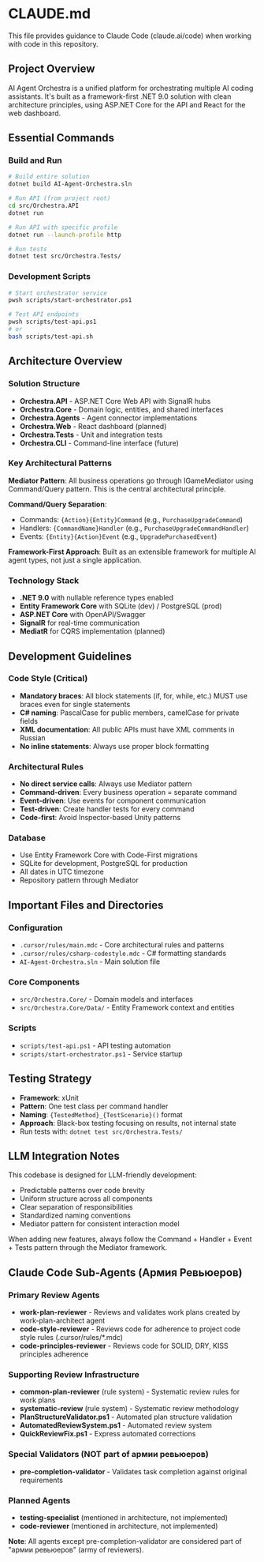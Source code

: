 # CLAUDE.md

This file provides guidance to Claude Code (claude.ai/code) when working with code in this repository.

## Project Overview

AI Agent Orchestra is a unified platform for orchestrating multiple AI coding assistants. It's built as a framework-first .NET 9.0 solution with clean architecture principles, using ASP.NET Core for the API and React for the web dashboard.

## Essential Commands

### Build and Run
```bash
# Build entire solution
dotnet build AI-Agent-Orchestra.sln

# Run API (from project root)
cd src/Orchestra.API
dotnet run

# Run API with specific profile
dotnet run --launch-profile http

# Run tests
dotnet test src/Orchestra.Tests/
```

### Development Scripts
```bash
# Start orchestrator service
pwsh scripts/start-orchestrator.ps1

# Test API endpoints
pwsh scripts/test-api.ps1
# or
bash scripts/test-api.sh
```

## Architecture Overview

### Solution Structure
- **Orchestra.API** - ASP.NET Core Web API with SignalR hubs
- **Orchestra.Core** - Domain logic, entities, and shared interfaces
- **Orchestra.Agents** - Agent connector implementations
- **Orchestra.Web** - React dashboard (planned)
- **Orchestra.Tests** - Unit and integration tests
- **Orchestra.CLI** - Command-line interface (future)

### Key Architectural Patterns

**Mediator Pattern**: All business operations go through IGameMediator using Command/Query pattern. This is the central architectural principle.

**Command/Query Separation**:
- Commands: `{Action}{Entity}Command` (e.g., `PurchaseUpgradeCommand`)
- Handlers: `{CommandName}Handler` (e.g., `PurchaseUpgradeCommandHandler`)
- Events: `{Entity}{Action}Event` (e.g., `UpgradePurchasedEvent`)

**Framework-First Approach**: Built as an extensible framework for multiple AI agent types, not just a single application.

### Technology Stack
- **.NET 9.0** with nullable reference types enabled
- **Entity Framework Core** with SQLite (dev) / PostgreSQL (prod)
- **ASP.NET Core** with OpenAPI/Swagger
- **SignalR** for real-time communication
- **MediatR** for CQRS implementation (planned)

## Development Guidelines

### Code Style (Critical)
- **Mandatory braces**: All block statements (if, for, while, etc.) MUST use braces even for single statements
- **C# naming**: PascalCase for public members, camelCase for private fields
- **XML documentation**: All public APIs must have XML comments in Russian
- **No inline statements**: Always use proper block formatting

### Architectural Rules
- **No direct service calls**: Always use Mediator pattern
- **Command-driven**: Every business operation = separate command
- **Event-driven**: Use events for component communication
- **Test-driven**: Create handler tests for every command
- **Code-first**: Avoid Inspector-based Unity patterns

### Database
- Use Entity Framework Core with Code-First migrations
- SQLite for development, PostgreSQL for production
- All dates in UTC timezone
- Repository pattern through Mediator

## Important Files and Directories

### Configuration
- `.cursor/rules/main.mdc` - Core architectural rules and patterns
- `.cursor/rules/csharp-codestyle.mdc` - C# formatting standards
- `AI-Agent-Orchestra.sln` - Main solution file

### Core Components
- `src/Orchestra.Core/` - Domain models and interfaces
- `src/Orchestra.Core/Data/` - Entity Framework context and entities

### Scripts
- `scripts/test-api.ps1` - API testing automation
- `scripts/start-orchestrator.ps1` - Service startup

## Testing Strategy

- **Framework**: xUnit
- **Pattern**: One test class per command handler
- **Naming**: `{TestedMethod}_{TestScenario}()` format
- **Approach**: Black-box testing focusing on results, not internal state
- Run tests with: `dotnet test src/Orchestra.Tests/`

## LLM Integration Notes

This codebase is designed for LLM-friendly development:
- Predictable patterns over code brevity
- Uniform structure across all components
- Clear separation of responsibilities
- Standardized naming conventions
- Mediator pattern for consistent interaction model

When adding new features, always follow the Command + Handler + Event + Tests pattern through the Mediator framework.

## Claude Code Sub-Agents (Армия Ревьюеров)

### Primary Review Agents
- **work-plan-reviewer** - Reviews and validates work plans created by work-plan-architect agent
- **code-style-reviewer** - Reviews code for adherence to project code style rules (.cursor/rules/*.mdc)
- **code-principles-reviewer** - Reviews code for SOLID, DRY, KISS principles adherence

### Supporting Review Infrastructure
- **common-plan-reviewer** (rule system) - Systematic review rules for work plans
- **systematic-review** (rule system) - Systematic review methodology
- **PlanStructureValidator.ps1** - Automated plan structure validation
- **AutomatedReviewSystem.ps1** - Automated review system
- **QuickReviewFix.ps1** - Express automated corrections

### Special Validators (NOT part of армии ревьюеров)
- **pre-completion-validator** - Validates task completion against original requirements

### Planned Agents
- **testing-specialist** (mentioned in architecture, not implemented)
- **code-reviewer** (mentioned in architecture, not implemented)

**Note**: All agents except pre-completion-validator are considered part of "армии ревьюеров" (army of reviewers).